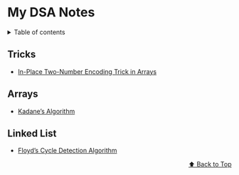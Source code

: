 <div id="top"></div>

# My DSA Notes

<details>
<summary>Table of contents</summary>

-   [Tricks](#tricks)
-   [Arrays](#arrays)
-   [Linked List]

</details>


## Tricks
  - [In-Place Two-Number Encoding Trick in Arrays](./Tricks/README.md#in-place-two-number-encoding-trick-in-arrays)

## Arrays
  - [Kadane’s Algorithm](./Arrays/README.md#kadanes-algorithm)

## Linked List
  - [Floyd’s Cycle Detection Algorithm](./Linked%20List/README.md#floyd's-cycle-detection-algorithm)

<p align="right"><a href="#top">⬆️ Back to Top</a></p>
